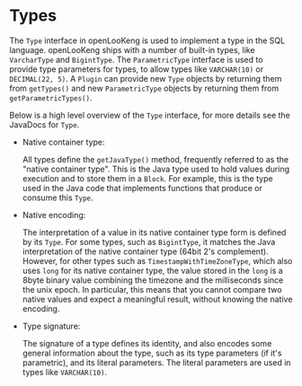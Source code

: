 Types
=====

The `Type` interface in openLooKeng is used to implement a type in the SQL language. openLooKeng ships with a number of built-in types, like `VarcharType` and `BigintType`. The `ParametricType` interface is used to provide type
parameters for types, to allow types like `VARCHAR(10)` or `DECIMAL(22, 5)`. A `Plugin` can provide new `Type` objects by returning them from `getTypes()` and new `ParametricType` objects by returning them from `getParametricTypes()`.

Below is a high level overview of the `Type` interface, for more details see the JavaDocs for `Type`.

-   Native container type:

    All types define the `getJavaType()` method, frequently referred to as the \"native container type\". This is the Java type used to hold values during execution and to store them in a `Block`. For example,
    this is the type used in the Java code that implements functions that produce or consume this `Type`.
    
-   Native encoding:

    The interpretation of a value in its native container type form is defined by its `Type`. For some types, such as `BigintType`, it matches the Java interpretation of the native container type (64bit 2\'s complement). However, for other types such as `TimestampWithTimeZoneType`, which also uses `long` for its native container type, the value stored in the `long` is a 8byte binary value combining the timezone and the milliseconds since the unix  epoch. In particular, this means that you cannot compare two native values and expect a meaningful result, without knowing the native encoding.
    
-   Type signature:

    The signature of a type defines its identity, and also encodes some general information about the type, such as its type parameters (if it\'s parametric), and its literal parameters. The literal parameters are used in types like `VARCHAR(10)`.
